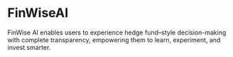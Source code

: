 # FinWiseAI
FinWise AI enables users to experience hedge fund–style decision-making with complete transparency, empowering them to learn, experiment, and invest smarter.
